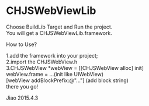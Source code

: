 # CHJSWebViewLib

Choose BuildLib Target and Run the project.<br>
You will get a CHJSWebViewLib.framework.<br>

How to Use?<br>

1.add the framework into your project;<br>
2.import the CHJSWebView.h<br>
3.CHJSWebView *webView = [[CHJSWebView alloc] init]<br>
  webView.frame = ...(init like UIWebView)<br>
  [webView addBlockPrefix:@"..."] (add block string)<br>
  there you go!

Jiao 2015.4.3
